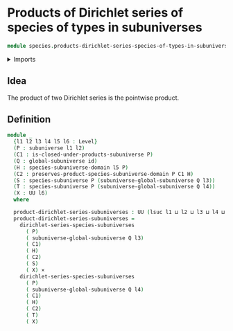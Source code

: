 # Products of Dirichlet series of species of types in subuniverses

```agda
module species.products-dirichlet-series-species-of-types-in-subuniverses where
```

<details><summary>Imports</summary>

```agda
open import foundation.cartesian-product-types
open import foundation.functions
open import foundation.subuniverses
open import foundation.universe-levels

open import species.dirichlet-series-species-of-types-in-subuniverses
open import species.species-of-types-in-subuniverses
```

</details>

## Idea

The product of two Dirichlet series is the pointwise product.

## Definition

```agda
module _
  {l1 l2 l3 l4 l5 l6 : Level}
  (P : subuniverse l1 l2)
  (C1 : is-closed-under-products-subuniverse P)
  (Q : global-subuniverse id)
  (H : species-subuniverse-domain l5 P)
  (C2 : preserves-product-species-subuniverse-domain P C1 H)
  (S : species-subuniverse P (subuniverse-global-subuniverse Q l3))
  (T : species-subuniverse P (subuniverse-global-subuniverse Q l4))
  (X : UU l6)
  where

  product-dirichlet-series-subuniverses : UU (lsuc l1 ⊔ l2 ⊔ l3 ⊔ l4 ⊔ l5 ⊔ l6)
  product-dirichlet-series-subuniverses =
    dirichlet-series-species-subuniverses
      ( P)
      ( subuniverse-global-subuniverse Q l3)
      ( C1)
      ( H)
      ( C2)
      ( S)
      ( X) ×
    dirichlet-series-species-subuniverses
      ( P)
      ( subuniverse-global-subuniverse Q l4)
      ( C1)
      ( H)
      ( C2)
      ( T)
      ( X)
```
